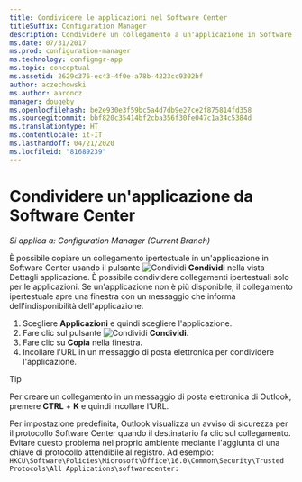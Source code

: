 ```yaml
---
title: Condividere le applicazioni nel Software Center
titleSuffix: Configuration Manager
description: Condividere un collegamento a un'applicazione in Software Center in Configuration Manager.
ms.date: 07/31/2017
ms.prod: configuration-manager
ms.technology: configmgr-app
ms.topic: conceptual
ms.assetid: 2629c376-ec43-4f0e-a78b-4223cc9302bf
author: aczechowski
ms.author: aaroncz
manager: dougeby
ms.openlocfilehash: be2e930e3f59bc5a4d7db9e27ce2f875814fd358
ms.sourcegitcommit: bbf820c35414bf2cba356f30fe047c1a34c5384d
ms.translationtype: HT
ms.contentlocale: it-IT
ms.lasthandoff: 04/21/2020
ms.locfileid: "81689239"
---
```

# <a name="share-an-application-from-software-center"></a>Condividere un'applicazione da Software Center

*Si applica a: Configuration Manager (Current Branch)* <!-- 1706 -->

È possibile copiare un collegamento ipertestuale in un'applicazione in Software Center usando il pulsante ![Condividi](media/share15.png)  **Condividi** nella vista Dettagli applicazione. È possibile condividere collegamenti ipertestuali solo per le applicazioni. Se un'applicazione non è più disponibile, il collegamento ipertestuale apre una finestra con un messaggio che informa dell'indisponibilità dell'applicazione.

1. Scegliere **Applicazioni** e quindi scegliere l'applicazione.
2. Fare clic sul pulsante ![Condividi](media/share15.png) **Condividi**.
3. Fare clic su **Copia** nella finestra.
4. Incollare l'URL in un messaggio di posta elettronica per condividere l'applicazione.  

> [!TIP]  
>  Per creare un collegamento in un messaggio di posta elettronica di Outlook, premere **CTRL** + **K** e quindi incollare l'URL.  
>  
> Per impostazione predefinita, Outlook visualizza un avviso di sicurezza per il protocollo Software Center quando il destinatario fa clic sul collegamento. Evitare questo problema nel proprio ambiente mediante l'aggiunta di una chiave di protocollo attendibile al registro. Ad esempio: `HKCU\Software\Policies\Microsoft\Office\16.0\Common\Security\Trusted Protocols\All Applications\softwarecenter:`  
